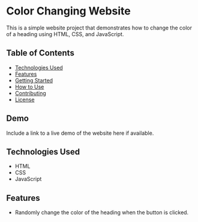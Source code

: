 # Color Changing Website

This is a simple website project that demonstrates how to change the color of a heading using HTML, CSS, and JavaScript.

## Table of Contents

- [Technologies Used](#HTML,CSS,JavaScript)
- [Features](#Color-CHnage)
- [Getting Started](#getting-started)
- [How to Use](#how-to-use)
- [Contributing](#contributing)
- [License](#license)

## Demo

Include a link to a live demo of the website here if available.

## Technologies Used

- HTML
- CSS
- JavaScript

## Features

- Randomly change the color of the heading when the button is clicked.


